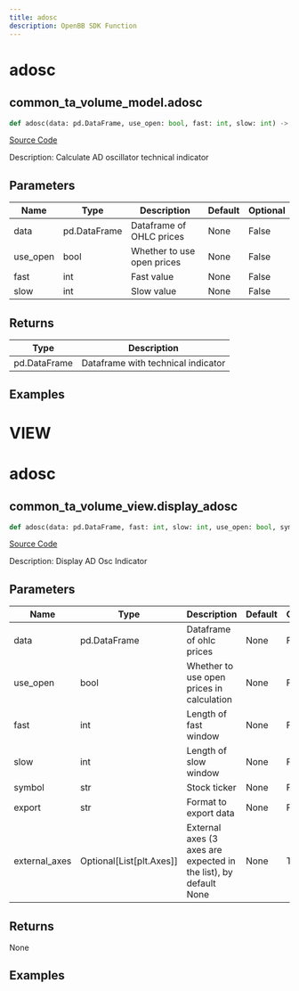 ```yaml
---
title: adosc
description: OpenBB SDK Function
---
```

# adosc

## common_ta_volume_model.adosc

```python
def adosc(data: pd.DataFrame, use_open: bool, fast: int, slow: int) -> DataFrame:
```
[Source Code](https://github.com/OpenBB-finance/OpenBBTerminal/tree/main/openbb_terminal/common/technical_analysis/volume_model.py#L45)

Description: Calculate AD oscillator technical indicator

## Parameters

| Name | Type | Description | Default | Optional |
| ---- | ---- | ----------- | ------- | -------- |
| data | pd.DataFrame | Dataframe of OHLC prices | None | False |
| use_open | bool | Whether to use open prices | None | False |
| fast | int | Fast value | None | False |
| slow | int | Slow value | None | False |

## Returns

| Type | Description |
| ---- | ----------- |
| pd.DataFrame | Dataframe with technical indicator |

## Examples




# VIEW

# adosc

## common_ta_volume_view.display_adosc

```python
def adosc(data: pd.DataFrame, fast: int, slow: int, use_open: bool, symbol: str, export: str, external_axes: Union[List[matplotlib.axes._axes.Axes], NoneType]) -> None:
```
[Source Code](https://github.com/OpenBB-finance/OpenBBTerminal/tree/main/openbb_terminal/common/technical_analysis/volume_view.py#L140)

Description: Display AD Osc Indicator

## Parameters

| Name | Type | Description | Default | Optional |
| ---- | ---- | ----------- | ------- | -------- |
| data | pd.DataFrame | Dataframe of ohlc prices | None | False |
| use_open | bool | Whether to use open prices in calculation | None | False |
| fast | int | Length of fast window | None | False |
| slow | int | Length of slow window | None | False |
| symbol | str | Stock ticker | None | False |
| export | str | Format to export data | None | False |
| external_axes | Optional[List[plt.Axes]] | External axes (3 axes are expected in the list), by default None | None | True |

## Returns

None

## Examples

